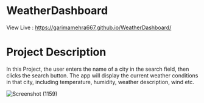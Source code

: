 # WeatherDashboard
View Live : https://garimamehra667.github.io/WeatherDashboard/

# Project Description
In this Project, the user enters the name of a city in the search field, then clicks the search button. The app will display the current weather conditions in that city, including temperature, humidity, weather description, wind etc. 

![Screenshot (1159)](https://github.com/GarimaMehra667/WeatherDashboard/assets/83640576/b98288b4-a397-4a59-b9c0-7e85adafb523)


